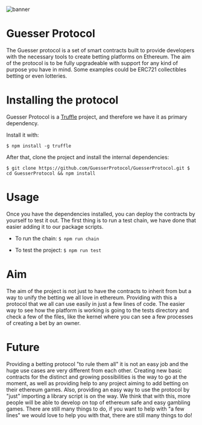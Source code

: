 ![banner](https://raw.githubusercontent.com/GuesserProtocol/GuesserProtocol/master/core_name.png)


# Guesser Protocol 

The Guesser protocol is a set of smart contracts built to provide developers with the necessary tools to create betting platforms on Ethereum. The aim of the protocol is to be fully upgradeable with support for any kind of purpose you have in mind. Some examples could be ERC721 collectibles betting or even lotteries.

# Installing the protocol

Guesser Protocol is a [Truffle](https://truffleframework.com/) project, and therefore we have it as primary dependency.

Install it with: 

`
$ npm install -g truffle
`

After that, clone the project and install the internal dependencies:

`
$ git clone https://github.com/GuesserProtocol/GuesserProtocol.git
$ cd GuesserProtocol && npm install
`

# Usage
Once you have the dependencies installed, you can deploy the contracts by yourself to test it out.
The first thing is to run a test chain, we have done that easier adding it to our package scripts.
- To run the chain:
`
$ npm run chain
`

- To test the project:
`
$ npm run test
`

# Aim
The aim of the project is not just to have the contracts to inherit from but a way to unify the betting we all love in ethereum. Providing with this a protocol that we all can use easily in just a few lines of code.
The easier way to see how the platform is working is going to the tests directory and check a few of the files, like the kernel where you can see a few processes of creating a bet by an owner.

# Future
Providing a betting protocol "to rule them all" it is not an easy job and the huge use cases are very different from each other. Creating new basic contracts for the distinct and growing possibilities is the way to go at the moment, as well as providing help to any project aiming to add betting on their ethereum games.
Also, providing an easy way to use the protocol by "just" importing a library script is on the way. We think that with this, more people will be able to develop on top of ethereum safe and easy gambling games.
There are still many things to do, if you want to help with "a few lines" we would love to help you with that, there are still many things to do!
